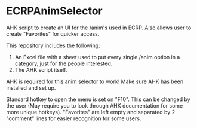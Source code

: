 # ECRPAnimSelector
AHK script to create an UI for the /anim's used in ECRP. Also allows user to create "Favorites" for quicker access.

This repository includes the following:
1. An Excel file with a sheet used to put every single /anim option in a category, just for the people interested.
2. The AHK script itself.

AHK is required for this anim selector to work! Make sure AHK has been installed and set up.

Standard hotkey to open the menu is set on "F10". This can be changed by the user (May require you to look through AHK documentation for some more unique hotkeys).
"Favorites" are left empty and separated by 2 "comment" lines for easier recognition for some users.
